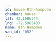```yaml
---
id: house-8th-hampden
chamber: house
lat: 42.1686344
lng: -72.5985433
name: 8th Hampden
van_id: '052'
---
```

